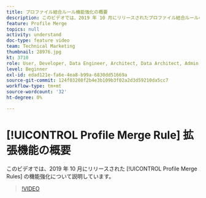 ```yaml
---
title: プロファイル結合ルール機能強化の概要
description: このビデオでは、2019 年 10 月にリリースされたプロファイル結合ルールの機能強化について説明しています。
feature: Profile Merge
topics: null
activity: understand
doc-type: feature video
team: Technical Marketing
thumbnail: 28976.jpg
kt: 3710
role: User, Developer, Data Engineer, Architect, Data Architect, Admin, Leader
level: Beginner
exl-id: edad121e-fa6e-4ea8-b99a-6830dd51669a
source-git-commit: 124f03208f2b4e3b109b3f02a2d3d59210da5cc7
workflow-type: tm+mt
source-wordcount: '32'
ht-degree: 0%

---
```


# [!UICONTROL Profile Merge Rule] 拡張機能の概要

このビデオでは、2019 年 10 月にリリースされた [!UICONTROL Profile Merge Rules] の機能強化について説明しています。

>[!VIDEO](https://video.tv.adobe.com/v/28976/?quality=12)
